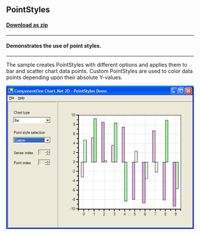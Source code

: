 ## PointStyles
#### [Download as zip](https://grapecity.github.io/DownGit/#/home?url=https://github.com/GrapeCity/ComponentOne-WinForms-Samples/tree/master/NetFramework\Charts\CS\PointStyles)
____
#### Demonstrates the use of point styles.
____
The sample creates PointStyles with different options and applies them to bar and scatter chart data points.
Custom PointStyles are used to color data points depending upon their absolute Y-values.

![screenshot](screenshot.png)
